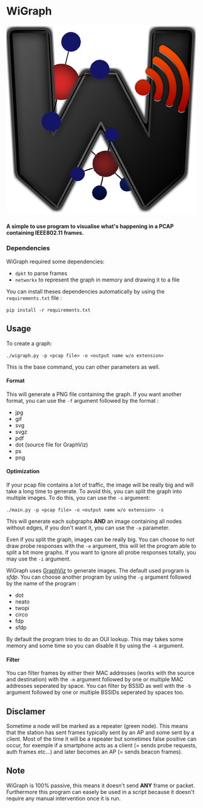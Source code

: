 # WiGraph

![Wigraph logo](Wigraph.png)

#### A simple to use program to visualise what's happening in a PCAP containing IEEE802.11 frames.

### Dependencies

WiGraph required some dependencies:
- `dpkt` to parse frames
- `networkx` to represent the graph in memory and drawing it to a file

You can install theses dependencies automatically by using the `requirements.txt` file :

`pip install -r requirements.txt`

## Usage

To create a graph:

`./wigraph.py -p <pcap file> -o <output name w/o extension>`

This is the base command, you can other parameters as well.

#### Format

This will generate a PNG file containing the graph. If you want another format, you can use the `-f` argument followed by the format :
- jpg
- gif
- svg
- svgz
- pdf
- dot (source file for GraphViz)
- ps
- png

#### Optimization

If your pcap file contains a lot of traffic, the image will be really big and will take a long time to generate. To avoid this, you can split the graph into multiple images. To do this, you can use the `-s` argument:

`./main.py -p <pcap file> -o <output name w/o extension> -s`

This will generate each subgraphs __AND__ an image containing all nodes without edges, if you don't want it, you can use the `-a` parameter.

Even if you split the graph, images can be really big. You can choose to not draw probe responses with the `-e` argument, this will let the program able to split a bit more graphs. If you want to ignore all probe responses totally, you may use the `-i` argument.

WiGraph uses [GraphViz](https://graphviz.org/) to generate images. The default used program is _sfdp_. You can choose another program by using the `-g` argument followed by the name of the program :
- dot
- neato
- twopi
- circo
- fdp
- sfdp

By default the program tries to do an OUI lookup. This may takes some memory and some time so you can disable it by using the `-k` argument.

#### Filter

You can filter frames by either their MAC addresses (works with the source and destination) with the `-m` argument followed by one or multiple MAC addresses seperated by space.
You can filter by BSSID as well with the `-b` argument followed by one or multiple BSSIDs seperated by spaces too.

## Disclamer

Sometime a node will be marked as a repeater (green node). This means that the station has sent frames typically sent by an AP and some sent by a client. Most of the time it will be a repeater but sometimes false positive can occur, for exemple if a smartphone acts as a client (= sends probe requests, auth frames etc...) and later becomes an AP (= sends beacon frames).

## Note

WiGraph is 100% passive, this means it doesn't send __ANY__ frame or packet.
Furthermore this program can easely be used in a script because it doesn't require any manual intervention once it is run.
